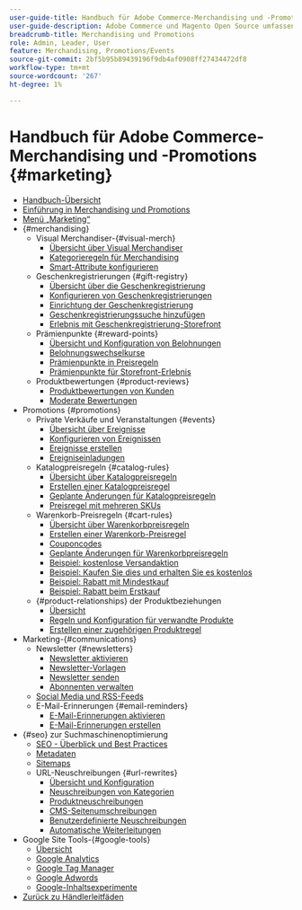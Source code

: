 ```yaml
---
user-guide-title: Handbuch für Adobe Commerce-Merchandising und -Promotions
user-guide-description: Adobe Commerce und Magento Open Source umfassen viele Tools, mit denen Sie den Umsatz steigern, Möglichkeiten für die Kundeninteraktion schaffen und zielgerichtete Promotions einrichten können.
breadcrumb-title: Merchandising und Promotions
role: Admin, Leader, User
feature: Merchandising, Promotions/Events
source-git-commit: 2bf5b95b89439196f9db4af0908ff27434472df8
workflow-type: tm+mt
source-wordcount: '267'
ht-degree: 1%

---
```



# Handbuch für Adobe Commerce-Merchandising und -Promotions {#marketing}

- [Handbuch-Übersicht](guide-overview.md)
- [Einführung in Merchandising und Promotions](introduction.md)
- [Menü „Marketing“](marketing-menu.md)
- {#merchandising}
   - Visual Merchandiser-{#visual-merch}
      - [Übersicht über Visual Merchandiser](visual-merchandiser.md)
      - [Kategorieregeln für Merchandising](category-product-rules.md)
      - [Smart-Attribute konfigurieren](smart-attributes-configure.md)
   - Geschenkregistrierungen {#gift-registry}
      - [Übersicht über die Geschenkregistrierung](gift-registries.md)
      - [Konfigurieren von Geschenkregistrierungen](gift-registry-configure.md)
      - [Einrichtung der Geschenkregistrierung](gift-registry-create.md)
      - [Geschenkregistrierungssuche hinzufügen](gift-registry-search.md)
      - [Erlebnis mit Geschenkregistrierung-Storefront](gift-registry-storefront.md)
   - Prämienpunkte {#reward-points}
      - [Übersicht und Konfiguration von Belohnungen](rewards-loyalty.md)
      - [Belohnungswechselkurse](reward-exchange-rates.md)
      - [Prämienpunkte in Preisregeln](reward-points-price-rules.md)
      - [Prämienpunkte für Storefront-Erlebnis](reward-points-storefront.md)
   - Produktbewertungen {#product-reviews}
      - [Produktbewertungen von Kunden](product-reviews.md)
      - [Moderate Bewertungen](product-reviews-moderate.md)
- Promotions {#promotions}
   - Private Verkäufe und Veranstaltungen {#events}
      - [Übersicht über Ereignisse](events-private-sales.md)
      - [Konfigurieren von Ereignissen](event-configure.md)
      - [Ereignisse erstellen](event-create.md)
      - [Ereigniseinladungen](invitations.md)
   - Katalogpreisregeln {#catalog-rules}
      - [Übersicht über Katalogpreisregeln](price-rules-catalog.md)
      - [Erstellen einer Katalogpreisregel](price-rules-catalog-create.md)
      - [Geplante Änderungen für Katalogpreisregeln](price-rule-catalog-scheduled-changes.md)
      - [Preisregel mit mehreren SKUs](price-rule-multiple-sku.md)
   - Warenkorb-Preisregeln {#cart-rules}
      - [Übersicht über Warenkorbpreisregeln](price-rules-cart.md)
      - [Erstellen einer Warenkorb-Preisregel](price-rules-cart-create.md)
      - [Couponcodes](price-rules-cart-coupon.md)
      - [Geplante Änderungen für Warenkorbpreisregeln](price-rule-cart-scheduled-changes.md)
      - [Beispiel: kostenlose Versandaktion](price-rules-cart-free-shipping.md)
      - [Beispiel: Kaufen Sie dies und erhalten Sie es kostenlos](price-rules-cart-buy-this-get-that.md)
      - [Beispiel: Rabatt mit Mindestkauf](price-rule-discount-minimum-purchase.md)
      - [Beispiel: Rabatt beim Erstkauf](price-rule-discount-first-purchase.md)
   - {#product-relationships} der Produktbeziehungen
      - [Übersicht](product-relationships.md)
      - [Regeln und Konfiguration für verwandte Produkte](product-related-rules.md)
      - [Erstellen einer zugehörigen Produktregel](product-related-rule-create.md)
- Marketing-{#communications}
   - Newsletter {#newsletters}
      - [Newsletter aktivieren](newsletters.md)
      - [Newsletter-Vorlagen](newsletter-template.md)
      - [Newsletter senden](newsletter-queue.md)
      - [Abonnenten verwalten](newsletter-subscribers.md)
   - [Social Media und RSS-Feeds](social-rss.md)
   - E-Mail-Erinnerungen {#email-reminders}
      - [E-Mail-Erinnerungen aktivieren](email-reminder-rules.md)
      - [E-Mail-Erinnerungen erstellen](email-reminder-rules-create.md)
- {#seo} zur Suchmaschinenoptimierung
   - [SEO - Überblick und Best Practices](seo-overview.md)
   - [Metadaten](meta-data.md)
   - [Sitemaps](sitemap-xml.md)
   - URL-Neuschreibungen {#url-rewrites}
      - [Übersicht und Konfiguration](url-rewrite.md)
      - [Neuschreibungen von Kategorien](url-rewrite-category.md)
      - [Produktneuschreibungen](url-rewrite-product.md)
      - [CMS-Seitenumschreibungen](url-rewrite-cms-page.md)
      - [Benutzerdefinierte Neuschreibungen](url-rewrite-custom.md)
      - [Automatische Weiterleitungen](url-redirect-product-automatic.md)
- Google Site Tools-{#google-tools}
   - [Übersicht](google-tools.md)
   - [Google Analytics](google-analytics.md)
   - [Google Tag Manager](google-tag-manager.md)
   - [Google Adwords](google-adwords.md)
   - [Google-Inhaltsexperimente](google-content-experiments.md)
- [Zurück zu Händlerleitfäden](https://experienceleague.adobe.com/en/docs/commerce-admin/user-guides/home)

